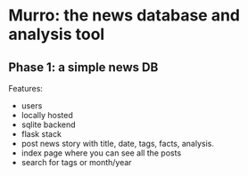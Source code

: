 # Murro: the news database and analysis tool

## Phase 1: a simple news DB

Features:
* users
* locally hosted
* sqlite backend
* flask stack
* post news story with title, date, tags, facts, analysis.
* index page where you can see all the posts
* search for tags or month/year
